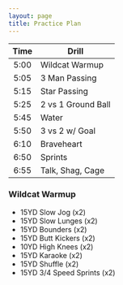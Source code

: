```yaml
---
layout: page
title: Practice Plan
---
```


| Time | Drill |
| :---: | --- |
| 5:00 | Wildcat Warmup |
| 5:05 | 3 Man Passing |
| 5:15 | Star Passing |
| 5:25 | 2 vs 1 Ground Ball |
| 5:45 | Water |
| 5:50 | 3 vs 2 w/ Goal |
| 6:10 | Braveheart | 
| 6:50 | Sprints | 
| 6:55 | Talk, Shag, Cage | 


### Wildcat Warmup

* 15YD Slow Jog (x2)
* 15YD Slow Lunges (x2)
* 15YD Bounders (x2)
* 15YD Butt Kickers (x2)
* 10YD High Knees (x2)
* 15YD Karaoke (x2)
* 15YD Shuffle (x2)
* 15YD 3/4 Speed Sprints (x2)
